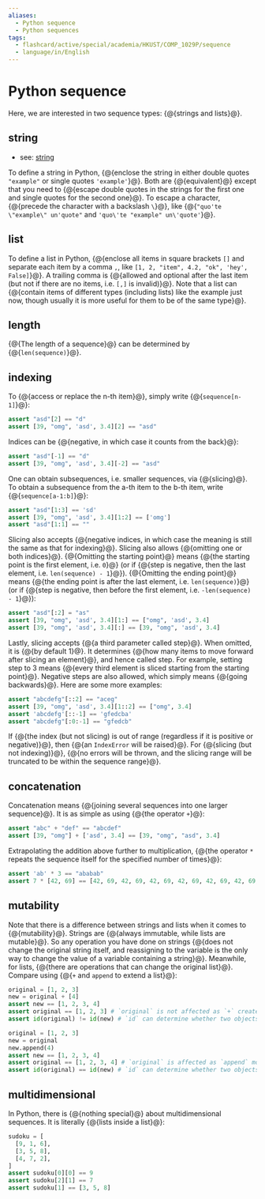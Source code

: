 ```yaml
---
aliases:
  - Python sequence
  - Python sequences
tags:
  - flashcard/active/special/academia/HKUST/COMP_1029P/sequence
  - language/in/English
---
```


# Python sequence

Here, we are interested in two sequence types: {@{strings and lists}@}. <!--SR:!2028-06-29,1251,350-->

## string

- see: [string](string.md)

To define a string in Python, {@{enclose the string in either double quotes `"example"` or single quotes `'example'`}@}. Both are {@{equivalent}@} except that you need to {@{escape double quotes in the strings for the first one and single quotes for the second one}@}. To escape a character, {@{precede the character with a backslash `\`}@}, like {@{`"quo'te \"example\" un'quote"` and `'quo\'te "example" un\'quote'`}@}. <!--SR:!2026-12-16,785,330!2026-05-01,625,330-->

## list

To define a list in Python, {@{enclose all items in square brackets `[]` and separate each item by a comma `,`, like `[1, 2, "item", 4.2, "ok", 'hey', False]`}@}. A trailing comma is {@{allowed and optional after the last item (but not if there are no items, i.e. `[,]` is invalid)}@}. Note that a list can {@{contain items of different types (including lists) like the example just now, though usually it is more useful for them to be of the same type}@}. <!--SR:!2027-10-22,1053,350!2028-03-24,1174,350!2026-04-04,457,386-->

## length

{@{The length of a sequence}@} can be determined by {@{`len(sequence)`}@}. <!--SR:!2028-04-22,1197,350!2026-04-10,462,386-->

## indexing

To {@{access or replace the n-th item}@}, simply write {@{`sequence[n-1]`}@}: <!--SR:!2027-11-15,1073,350!2026-03-29,452,386-->

```Python
assert "asd"[2] == "d"
assert [39, "omg", 'asd', 3.4][2] == "asd"
```

Indices can be {@{negative, in which case it counts from the back}@}: <!--SR:!2028-11-29,1371,350-->

```Python
assert "asd"[-1] == "d"
assert [39, "omg", 'asd', 3.4][-2] == "asd"
```

One can obtain subsequences, i.e. smaller sequences, via {@{slicing}@}. To obtain a subsequence from the a-th item to the b-th item, write {@{`sequence[a-1:b]`}@}: <!--SR:!2026-01-01,476,310!2028-01-07,1115,350-->

```Python
assert "asd"[1:3] == 'sd'
assert [39, "omg", 'asd', 3.4][1:2] == ['omg']
assert "asd"[1:1] == ""
```

Slicing also accepts {@{negative indices, in which case the meaning is still the same as that for indexing}@}. Slicing also allows {@{omitting one or both indices}@}. {@{Omitting the starting point}@} means {@{the starting point is the first element, i.e. `0`}@} \(or if {@{step is negative, then the last element, i.e. `len(sequence) - 1`}@}\). {@{Omitting the ending point}@} means {@{the ending point is after the last element, i.e. `len(sequence)`}@} \(or if {@{step is negative, then before the first element, i.e. `-len(sequence) - 1`}@}\): <!--SR:!2027-09-13,1024,350!2026-01-27,495,310-->

```Python
assert "asd"[:2] = "as"
assert [39, "omg", 'asd', 3.4][1:] == ["omg", 'asd', 3.4]
assert [39, "omg", 'asd', 3.4][:] == [39, "omg", 'asd', 3.4]
```

Lastly, slicing accepts {@{a third parameter called step}@}. When omitted, it is {@{by default 1}@}. It determines {@{how many items to move forward after slicing an element}@}, and hence called step. For example, setting step to 3 means {@{every third element is sliced starting from the starting point}@}. Negative steps are also allowed, which simply means {@{going backwards}@}. Here are some more examples: <!--SR:!2026-01-08,483,310!2028-04-23,1197,350!2026-01-03,480,310!2029-11-02,1527,310!2028-04-02,1183,350-->

```Python
assert "abcdefg"[::2] == "aceg"
assert [39, "omg", 'asd', 3.4][1::2] == ["omg", 3.4]
assert 'abcdefg'[::-1] == 'gfedcba'
assert "abcdefg"[:0:-1] == "gfedcb"
```

If {@{the index (but not slicing) is out of range (regardless if it is positive or negative)}@}, then {@{an `IndexError` will be raised}@}. For {@{slicing (but not indexing)}@}, {@{no errors will be thrown, and the slicing range will be truncated to be within the sequence range}@}. <!--SR:!2026-03-23,447,386!2026-03-05,432,386!2029-11-15,1510,386!2025-10-25,324,366-->

## concatenation

Concatenation means {@{joining several sequences into one larger sequence}@}. It is as simple as using {@{the operator `+`}@}: <!--SR:!2027-07-19,948,330!2027-08-29,1015,350-->

```Python
assert "abc" + "def" == "abcdef"
assert [39, "omg"] + ['asd', 3.4] == [39, "omg", "asd", 3.4]
```

Extrapolating the addition above further to multiplication, {@{the operator `*` repeats the sequence itself for the specified number of times}@}: <!--SR:!2026-10-19,741,330-->

```Python
assert 'ab' * 3 == "ababab"
assert 7 * [42, 69] == [42, 69, 42, 69, 42, 69, 42, 69, 42, 69, 42, 69, 42, 69]
```

## mutability

Note that there is a difference between strings and lists when it comes to {@{mutability}@}. Strings are {@{always immutable, while lists are mutable}@}. So any operation you have done on strings {@{does not change the original string itself, and reassigning to the variable is the only way to change the value of a variable containing a string}@}. Meanwhile, for lists, {@{there are operations that can change the original list}@}. Compare using {@{`+` and `append` to extend a list}@}: <!--SR:!2029-03-19,1461,350!2027-07-17,948,330!2027-01-15,771,330!2026-11-11,755,330-->

```Python
original = [1, 2, 3]
new = original + [4]
assert new == [1, 2, 3, 4]
assert original == [1, 2, 3] # `original` is not affected as `+` creates a new list
assert id(original) != id(new) # `id` can determine whether two objects are the same object in memory

original = [1, 2, 3]
new = original
new.append(4)
assert new == [1, 2, 3, 4]
assert original == [1, 2, 3, 4] # `original` is affected as `append` modifies the original list
assert id(original) == id(new) # `id` can determine whether two objects are the same object in memory
```

## multidimensional

In Python, there is {@{nothing special}@} about multidimensional sequences. It is literally {@{lists inside a list}@}: <!--SR:!2027-12-05,1090,350!2027-11-23,1077,350-->

```Python
sudoku = [
  [9, 1, 6],
  [3, 5, 8],
  [4, 7, 2],
]
assert sudoku[0][0] == 9
assert sudoku[2][1] == 7
assert sudoku[1] == [3, 5, 8]
```

